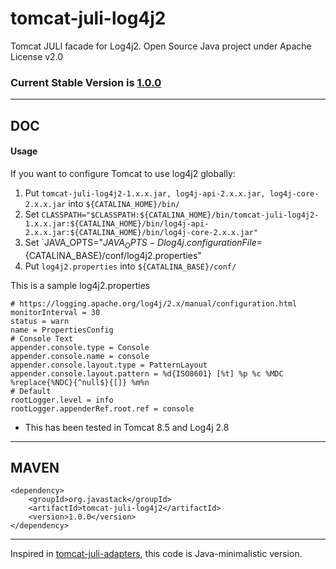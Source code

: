 # tomcat-juli-log4j2

Tomcat JULI facade for Log4j2. Open Source Java project under Apache License v2.0

### Current Stable Version is [1.0.0](https://search.maven.org/#search|ga|1|g%3Aorg.javastack%20a%3Atomcat-juli-log4j2)

---

## DOC

#### Usage

If you want to configure Tomcat to use log4j2 globally:

  1. Put `tomcat-juli-log4j2-1.x.x.jar, log4j-api-2.x.x.jar, log4j-core-2.x.x.jar` into `${CATALINA_HOME}/bin/`
  2. Set `CLASSPATH="$CLASSPATH:${CATALINA_HOME}/bin/tomcat-juli-log4j2-1.x.x.jar:${CATALINA_HOME}/bin/log4j-api-2.x.x.jar:${CATALINA_HOME}/bin/log4j-core-2.x.x.jar"`
  3. Set `JAVA_OPTS="$JAVA_OPTS -Dlog4j.configurationFile=${CATALINA_BASE}/conf/log4j2.properties"
  4. Put `log4j2.properties` into `${CATALINA_BASE}/conf/`
  
This is a sample log4j2.properties

```properties
# https://logging.apache.org/log4j/2.x/manual/configuration.html
monitorInterval = 30
status = warn
name = PropertiesConfig
# Console Text
appender.console.type = Console
appender.console.name = console
appender.console.layout.type = PatternLayout
appender.console.layout.pattern = %d{ISO8601} [%t] %p %c %MDC %replace{%NDC}{^null$}{[]} %m%n
# Default
rootLogger.level = info
rootLogger.appenderRef.root.ref = console
```

* This has been tested in Tomcat 8.5 and Log4j 2.8

---

## MAVEN

    <dependency>
        <groupId>org.javastack</groupId>
        <artifactId>tomcat-juli-log4j2</artifactId>
        <version>1.0.0</version>
    </dependency>

---
Inspired in [tomcat-juli-adapters](http://tomcat.apache.org/download-70.cgi), this code is Java-minimalistic version.
